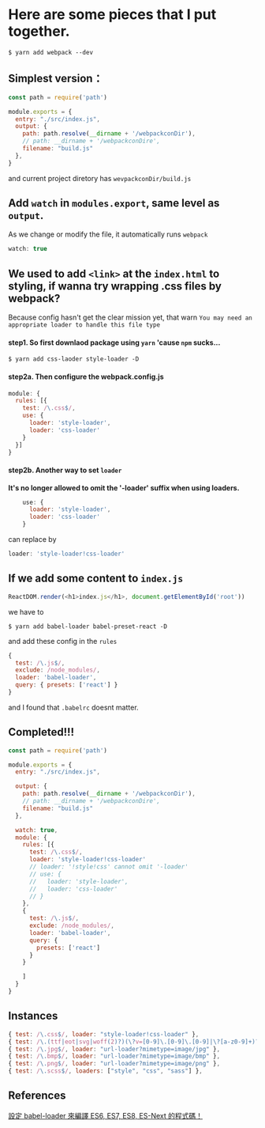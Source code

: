 # Here are some pieces that I put together.

```shell
$ yarn add webpack --dev
```

## Simplest version：
```js
const path = require('path')

module.exports = {
  entry: "./src/index.js",
  output: {
    path: path.resolve(__dirname + '/webpackconDir'),
    // path: __dirname + '/webpackconDire',
    filename: "build.js"
  },
}
```
and current project diretory has `wevpackconDir/build.js`

## Add `watch` in `modules.export`, same level as `output`. 
As we change or modify the file, it automatically runs `webpack`
```js
watch: true
```
## We used to add `<link>` at the `index.html` to styling, if wanna try wrapping .css files by webpack?

Because config hasn't get the clear mission yet, that warn `You may need an appropriate loader to handle this file type`

#### step1. So first downlaod package using `yarn` 'cause `npm` sucks...
```shell
$ yarn add css-laoder style-loader -D
```
#### step2a. Then configure the webpack.config.js
```js
module: {
  rules: [{
    test: /\.css$/,
    use: {
      loader: 'style-loader',
      loader: 'css-loader'
    }
  }]
}
```
#### step2b. Another way to set `loader`
**It's no longer allowed to omit the '-loader' suffix when using loaders.**

```js
    use: {
      loader: 'style-loader',
      loader: 'css-loader'
    }
```
can replace by
```js
loader: 'style-loader!css-loader'
```

## If we add some content to `index.js`
```js
ReactDOM.render(<h1>index.js</h1>, document.getElementById('root'))
```
we have to 
```shell
$ yarn add babel-loader babel-preset-react -D
```
and add these config in the `rules`
```js
{
  test: /\.js$/,
  exclude: /node_modules/,
  loader: 'babel-loader',
  query: { presets: ['react'] }
}
```
and I found that `.babelrc` doesnt matter.


## Completed!!!
```js
const path = require('path')

module.exports = {
  entry: "./src/index.js",

  output: {
    path: path.resolve(__dirname + '/webpackconDir'),
    // path: __dirname + '/webpackconDire',
    filename: "build.js"
  },

  watch: true,
  module: {
    rules: [{
      test: /\.css$/,
      loader: 'style-loader!css-loader'
      // loader: '!style!css' cannot omit '-loader'
      // use: {
      //   loader: 'style-loader',
      //   loader: 'css-loader'
      // }
    },
    {
      test: /\.js$/,
      exclude: /node_modules/,
      loader: 'babel-loader',
      query: {
        presets: ['react']
      }
    }

    ]
  }
}
```
## Instances
```js
{ test: /\.css$/, loader: "style-loader!css-loader" },
{ test: /\.(ttf|eot|svg|woff(2)?)(\?v=[0-9]\.[0-9]\.[0-9]|\?[a-z0-9]+)?$/, loader: 'url-loader' },
{ test: /\.jpg$/, loader: "url-loader?mimetype=image/jpg" },
{ test: /\.bmp$/, loader: "url-loader?mimetype=image/bmp" },
{ test: /\.png$/, loader: "url-loader?mimetype=image/png" },
{ test: /\.scss$/, loaders: ["style", "css", "sass"] },
```      

## References
[設定 babel-loader 來編譯 ES6, ES7, ES8, ES-Next 的程式碼！ ](https://ithelp.ithome.com.tw/articles/10194549)
